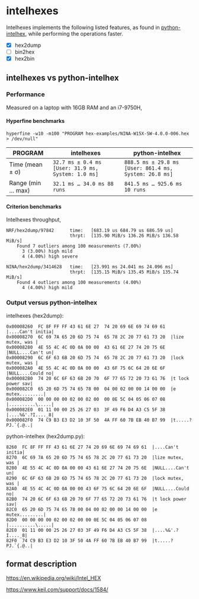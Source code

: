# intelhexes

Intelhexes implements the following listed features, as found in
[python-intelhex](https://github.com/python-intelhex/intelhex), while
performing the operations faster.

- [x] hex2dump
- [ ] bin2hex
- [x] hex2bin

## intelhexes vs python-intelhex

### Performance

Measured on a laptop with 16GB RAM and an i7-9750H,

#### Hyperfine benchmarks

`hyperfine -w10 -m100 "PROGRAM hex-examples/NINA-W15X-SW-4.0.0-006.hex > /dev/null"`

| PROGRAM           | intelhexes                                         | python-intelhex                                        |
| ----------------- | ------------------------------------------------   | --------------------------------------------------     |
| Time (mean ± σ)   | `32.7 ms ± 0.4 ms [User: 31.9 ms, System: 1.0 ms]` | `888.5 ms ± 29.8 ms [User: 861.4 ms, System: 26.8 ms]` |
| Range (min … max) | `32.1 ms … 34.0 ms 88 runs`                        | `841.5 ms … 925.6 ms 10 runs`                          |

#### Criterion benchmarks

Intelhexes throughput,

```
NRF/hex2dump/97842      time:   [683.19 us 684.79 us 686.59 us]
                        thrpt:  [135.90 MiB/s 136.26 MiB/s 136.58 MiB/s]
    Found 7 outliers among 100 measurements (7.00%)
      3 (3.00%) high mild
      4 (4.00%) high severe

NINA/hex2dump/3414628   time:   [23.991 ms 24.041 ms 24.096 ms]
                        thrpt:  [135.15 MiB/s 135.45 MiB/s 135.74 MiB/s]
    Found 4 outliers among 100 measurements (4.00%)
      4 (4.00%) high mild
```

### Output versus python-intelhex

intelhexes (hex2dump):

```
0x00008260  FC 8F FF FF 43 61 6E 27  74 20 69 6E 69 74 69 61  |....Can't initia|
0x00008270  6C 69 7A 65 20 6D 75 74  65 78 2C 20 77 61 73 20  |lize mutex, was |
0x00008280  4E 55 4C 4C 0D 0A 00 00  43 61 6E 27 74 20 75 6E  |NULL....Can't un|
0x00008290  6C 6F 63 6B 20 6D 75 74  65 78 2C 20 77 61 73 20  |lock mutex, was |
0x000082A0  4E 55 4C 4C 0D 0A 00 00  43 6F 75 6C 64 20 6E 6F  |NULL....Could no|
0x000082B0  74 20 6C 6F 63 6B 20 70  6F 77 65 72 20 73 61 76  |t lock power sav|
0x000082C0  65 20 6D 75 74 65 78 00  04 00 02 00 00 14 00 00  |e mutex.........|
0x000082D0  00 00 00 00 02 00 02 00  00 0E 5C 04 05 06 07 08  |..........\.....|
0x000082E0  01 11 00 00 25 26 27 03  3F 49 F6 D4 A3 C5 5F 38  |....%&'.?I...._8|
0x000082F0  74 C9 B3 E3 D2 10 3F 50  4A FF 60 7B EB 40 B7 99  |t.....?PJ.`{.@..|
```

python-intelhex (hex2dump.py):

```
8260  FC 8F FF FF 43 61 6E 27 74 20 69 6E 69 74 69 61  |....Can't initia|
8270  6C 69 7A 65 20 6D 75 74 65 78 2C 20 77 61 73 20  |lize mutex, was |
8280  4E 55 4C 4C 0D 0A 00 00 43 61 6E 27 74 20 75 6E  |NULL....Can't un|
8290  6C 6F 63 6B 20 6D 75 74 65 78 2C 20 77 61 73 20  |lock mutex, was |
82A0  4E 55 4C 4C 0D 0A 00 00 43 6F 75 6C 64 20 6E 6F  |NULL....Could no|
82B0  74 20 6C 6F 63 6B 20 70 6F 77 65 72 20 73 61 76  |t lock power sav|
82C0  65 20 6D 75 74 65 78 00 04 00 02 00 00 14 00 00  |e mutex.........|
82D0  00 00 00 00 02 00 02 00 00 0E 5C 04 05 06 07 08  |..........\.....|
82E0  01 11 00 00 25 26 27 03 3F 49 F6 D4 A3 C5 5F 38  |....%&'.?I...._8|
82F0  74 C9 B3 E3 D2 10 3F 50 4A FF 60 7B EB 40 B7 99  |t.....?PJ.`{.@..|
```

## format description

https://en.wikipedia.org/wiki/Intel_HEX

https://www.keil.com/support/docs/1584/
